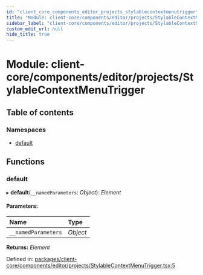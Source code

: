 ```yaml
---
id: "client_core_components_editor_projects_stylablecontextmenutrigger"
title: "Module: client-core/components/editor/projects/StylableContextMenuTrigger"
sidebar_label: "client-core/components/editor/projects/StylableContextMenuTrigger"
custom_edit_url: null
hide_title: true
---
```


# Module: client-core/components/editor/projects/StylableContextMenuTrigger

## Table of contents

### Namespaces

- [default](client_core_components_editor_projects_stylablecontextmenutrigger.default.md)

## Functions

### default

▸ **default**(`__namedParameters`: *Object*): *Element*

#### Parameters:

Name | Type |
:------ | :------ |
`__namedParameters` | *Object* |

**Returns:** *Element*

Defined in: [packages/client-core/components/editor/projects/StylableContextMenuTrigger.tsx:5](https://github.com/xr3ngine/xr3ngine/blob/5c3dcaef1/packages/client-core/components/editor/projects/StylableContextMenuTrigger.tsx#L5)
